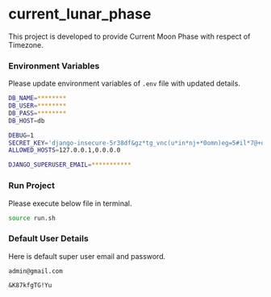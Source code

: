 # current_lunar_phase

This project is developed to provide Current Moon Phase with respect of Timezone. 

### Environment Variables

Please update environment variables of `.env` file with updated details.

```bash
DB_NAME=********
DB_USER=********
DB_PASS=********
DB_HOST=db

DEBUG=1
SECRET_KEY='django-insecure-5r38df&gz*tg_vnc(u*in*nj+*0omn)eg=5#il*7@+q67onm2)'
ALLOWED_HOSTS=127.0.0.1,0.0.0.0

DJANGO_SUPERUSER_EMAIL=***********
```


### Run Project

Please execute below file in terminal.

```bash
source run.sh
```

### Default User Details


Here is default super user email and password.

```
admin@gmail.com
```

```
&K87kfgTG!Yu
```

